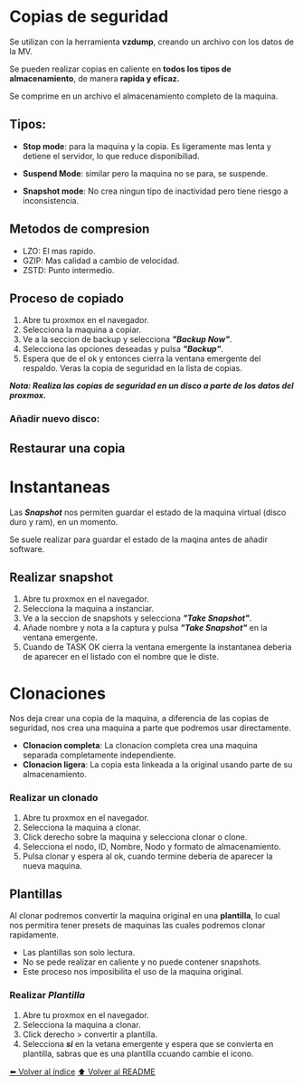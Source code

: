 # Copias de seguridad

Se utilizan con la herramienta **vzdump**, creando un archivo con los datos de la MV.

Se pueden realizar copias en caliente en **todos los tipos de almacenamiento**, de manera **rapida y eficaz.**

Se comprime en un archivo el almacenamiento completo de la maquina.

## Tipos:

* **Stop mode**: para la maquina y la copia. Es ligeramente mas lenta y detiene el servidor, lo que reduce disponibiliad.

* **Suspend Mode**: similar pero la maquina no se para, se suspende.

* **Snapshot mode**: No crea ningun tipo de inactividad pero tiene riesgo a inconsistencia.

## Metodos de compresion

* LZO: El mas rapido.
* GZIP: Mas calidad a cambio de velocidad.
* ZSTD: Punto intermedio.

## Proceso de copiado

1. Abre tu proxmox en el navegador.
2. Selecciona la maquina a copiar.
3. Ve a la seccion de backup y selecciona ***"Backup Now"***.
4. Selecciona las opciones deseadas y pulsa ***"Backup"***.
5. Espera que de el ok y entonces cierra la ventana emergente del respaldo. Veras la copia de seguridad en la lista de copias.

***Nota: Realiza las copias de seguridad en un disco a parte de los datos del proxmox.***
### Añadir nuevo disco:


## Restaurar una copia


# Instantaneas

Las ***Snapshot*** nos permiten guardar el estado de la maquina virtual (disco duro y ram), en un momento.

Se suele realizar para guardar el estado de la maqina antes de añadir software.

## Realizar snapshot

1. Abre tu proxmox en el navegador.
2. Selecciona la maquina a instanciar.
3. Ve a la seccion de snapshots y selecciona ***"Take Snapshot"***.
4. Añade nombre y nota a la captura y pulsa ***"Take Snapshot"*** en la ventana emergente.
4. Cuando de TASK OK cierra la ventana emergente la instantanea deberia de aparecer en el listado con el nombre que le diste.


# Clonaciones

Nos deja crear una copia de la maquina, a diferencia de las copias de seguridad, nos crea una maquina a parte que podremos usar directamente.

* **Clonacion completa**: La clonacion completa crea una maquina separada completamente independiente.
* **Clonacion ligera**: La copia esta linkeada a la original usando parte de su almacenamiento.

### Realizar un clonado 

1. Abre tu proxmox en el navegador.
2. Selecciona la maquina a clonar.
3. Click derecho sobre la maquina y selecciona clonar o clone.
4. Selecciona el nodo, ID, Nombre, Nodo y formato de almacenamiento.
5. Pulsa clonar y espera al ok, cuando termine deberia de aparecer la nueva maquina.

## Plantillas

Al clonar podremos convertir la maquina original en una **plantilla**, lo cual nos permitira tener presets de maquinas las cuales podremos clonar rapidamente.

* Las plantillas son solo lectura.
* No se pede realizar en caliente y no puede contener snapshots.
* Este proceso nos imposibilita el uso de la maquina original.

### Realizar ***Plantilla***
1. Abre tu proxmox en el navegador.
2. Selecciona la maquina a clonar.
3. Click derecho > convertir a plantilla.
4. Selecciona ***si*** en la vetana emergente y espera que se convierta en plantilla, sabras que es una plantilla ccuando cambie el icono.


[⬅️ Volver al índice](./Index.md)
[⬆️ Volver al README](/README.md)
